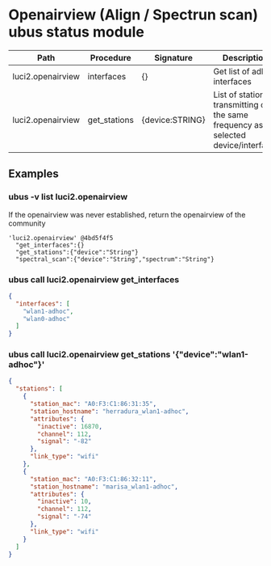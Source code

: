 
# Openairview (Align / Spectrun scan) ubus status module

|Path     |Procedure     |Signature     |Description
|---  |---  |---  |---
|luci2.openairview |interfaces     |{}     | Get list of adhoc interfaces
|luci2.openairview |get_stations     |{device:STRING}     | List of stations transmitting on the same frequency as the selected device/interface.

## Examples

### ubus -v list luci2.openairview
If the openairview was never established, return the openairview of the community

```
'luci2.openairview' @4bd5f4f5
  "get_interfaces":{}
  "get_stations":{"device":"String"}
  "spectral_scan":{"device":"String","spectrum":"String"}

```

### ubus call luci2.openairview get_interfaces
```json
{
  "interfaces": [
    "wlan1-adhoc",
    "wlan0-adhoc"
  ]
}

```

### ubus call luci2.openairview get_stations '{"device":"wlan1-adhoc"}'
```json
{
  "stations": [
    {
      "station_mac": "A0:F3:C1:86:31:35",
      "station_hostname": "herradura_wlan1-adhoc",
      "attributes": {
        "inactive": 16870,
        "channel": 112,
        "signal": "-82"
      },
      "link_type": "wifi"
    },
    {
      "station_mac": "A0:F3:C1:86:32:11",
      "station_hostname": "marisa_wlan1-adhoc",
      "attributes": {
        "inactive": 10,
        "channel": 112,
        "signal": "-74"
      },
      "link_type": "wifi"
    }
  ]
}
```
